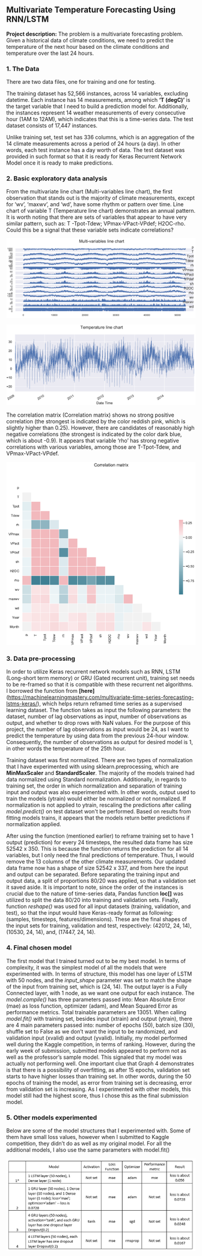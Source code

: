 ## Multivariate Temperature Forecasting Using RNN/LSTM 

**Project description:** The problem is a multivariate forecasting problem. Given a historical data of climate conditions, we need to predict the temperature of the next hour based on the climate conditions and temperature over the last 24 hours.

### 1. The Data
There are two data files, one for training and one for testing.

The training dataset has 52,566 instances, across 14 variables, excluding datetime. Each instance has 14 measurements, among which **‘T (degC)’** is the target variable that I need to build a prediction model for. Additionally, the instances represent 14 weather measurements of every consecutive hour (1AM to 12AM), which indicates that this is a time-series data. The test dataset consists of 17,447 instances. 

Unlike training set, test set has 336 columns, which is an aggregation of the 14 climate measurements across a period of 24 hours (a day). In other words, each test instance has a day worth of data. The test dataset was provided in such format so that it is ready for Keras Recurrent Network Model once it is ready to make predictions.

### 2. Basic exploratory data analysis
From the multivariate line chart (Multi-variables line chart), the first observation that stands out is the majority of climate measurements, except for ‘wv’, ‘maxwv’, and ‘wd’, have some rhythm or pattern over time. Line chart of variable T (Temperature line chart) demonstrates an annual pattern. It is worth noting that there are sets of variables that appear to have very similar pattern, such as: T -Tpot-Tdew; VPmax-VPact-VPdef; H2OC-rho. Could this be a signal that these variable sets indicate correlations? 

<p align="center">
  <img src="images/Capture1.PNG?raw=true">
</p>


<p align="center">
  <img src="images/Capture2.PNG?raw=true">
</p>

The correlation matrix (Correlation matrix) shows no strong positive correlation (the strongest is indicated by the color reddish pink, which is slightly higher than 0.25). However, there are candidates of reasonably high negative correlations (the strongest is indicated by the color dark blue, which is about -0.9). It appears that variable ‘rho’ has strong negative correlations with various variables, among those are T-Tpot-Tdew, and VPmax-VPact-VPdef. 


<p align="center">
  <img src="images/Capture3.PNG?raw=true">
</p>

### 3. Data pre-processing
In order to utilize Keras recurrent network models such as RNN, LSTM (Long-short term memory) or GRU (Gated recurrent unit), training set needs to be re-framed so that it is compatible with these recurrent net algorithms. I borrowed the function from **[here]**(https://machinelearningmastery.com/multivariate-time-series-forecasting-lstms-keras/), which helps return reframed time series as a supervised learning dataset. The function takes as input the following parameters: the dataset, number of lag observations as input, number of observations as output, and whether to drop rows with NaN values. For the purpose of this project, the number of lag observations as input would be 24, as I want to predict the temperature by using data from the previous 24-hour window. Consequently, the number of observations as output for desired model is 1, in other words the temperature of the 25th hour.

Training dataset was first normalized. There are two types of normalization that I have experimented with using sklearn.preprocessing, which are **MinMaxScaler** and **StandardScaler**. The majority of the models trained had data normalized using Standard normalization. Additionally, in regards to training set, the order in which normalization and separation of training input and output was also experimented with. In other words, output used to train the models (ytrain) would either be normalized or not normalized. If normalization is not applied to ytrain, rescaling the predictions after calling *model.predict()* on test dataset won't be performed. Based on results from fitting models trains, it appears that the models return better predictions if normalization applied. 

After using the function (mentioned earlier) to reframe training set to have 1 output (prediction) for every 24 timesteps, the resulted data frame has size 52542 x 350. This is because the function returns the prediction for all 14 variables, but I only need the final predictions of temperature. Thus, I would remove the 13 columns of the other climate measurements. Our updated data frame now has a shape of size 52542 x 337, and from here the input and output can be separated. Before separating the training input and output data, a split of proportions 80/20 was applied, so that a validation set it saved aside. It is important to note, since the order of the instances is crucial due to the nature of time-series data, Pandas function **loc[]** was utilized to split the data 80/20 into training and validation sets. Finally, function *reshape()* was used for all input datasets (training, validation, and test), so that the input would have Keras-ready format as following: (samples, timesteps, features/dimensions). These are the final shapes of the input sets for training, validation and test, respectively: (42012, 24, 14), (10530, 24, 14), and, (17447, 24, 14). 

### 4. Final chosen model
The first model that I trained turned out to be my best model. In terms of complexity, it was the simplest model of all the models that were experimented with. In terms of structure, this model has one layer of LSTM with 50 nodes, and the *input_shape* parameter was set to match the shape of the input from training set, which is (24, 14). The output layer is a Fully Connected layer, with 1 node, as we want one output for each instance. The *model.compile()* has three parameters passed into: Mean Absolute Error (mae) as loss function, optimizer (adam), and Mean Squared Error as performance metrics. Total trainable parameters are 13051. When calling *model.fit()* with training set, besides input (xtrain) and output (ytrain), there are 4 main parameters passed into: number of epochs (50), batch size (30), shuffle set to False as we don’t want the input to be randomized, and validation input (xvalid) and output (yvalid). Initially, my model performed well during the Kaggle competition, in terms of ranking. However, during the early week of submission, submitted models appeared to perform not as well as the professor’s sample model. This signaled that my model was actually not performing well. One important clue that Graph 4 demonstrates is that there is a possibility of overfitting, as after 15 epochs, validation set starts to have higher losses than training set. In other words, during the 50 epochs of training the model, as error from training set is decreasing, error from validation set is increasing. As I experimented with other models, this model still had the highest score, thus I chose this as the final submission model.

### 5. Other models experimented
Below are some of the model structures that I experimented with. Some of them have small loss values, however when I submitted to Kaggle competition, they didn’t do as well as my original model. For all the additional models, I also use the same parameters with model.fit()

<p align="center">
  <img src="images/Capture6.PNG?raw=true">
</p>


